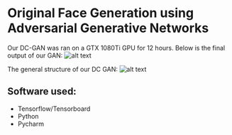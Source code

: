 # Original Face Generation using Adversarial Generative Networks

Our DC-GAN was ran on a GTX 1080Ti GPU for 12 hours. Below is the final output of our GAN:
![alt text](https://github.com/xericho/Face-GAN/blob/master/Images/train_274_0013.png "Final result")

The general structure of our DC GAN:
![alt text](https://github.com/xericho/Face-GAN/blob/master/Images/dcgan1.PNG "DC Gan")

## Software used:
- Tensorflow/Tensorboard
- Python
- Pycharm 
